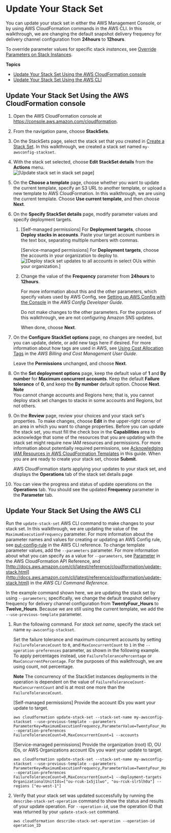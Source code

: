 # Update Your Stack Set<a name="stacksets-update"></a>

You can update your stack set in either the AWS Management Console, or by using AWS CloudFormation commands in the AWS CLI\. In this walkthrough, we are changing the default snapshot delivery frequency for delivery channel configuration from **24hours** to **12hours**\.

To override parameter values for specific stack *instances*, see [Override Parameters on Stack Instances](stackinstances-override.md)\.

**Topics**
+ [Update Your Stack Set Using the AWS CloudFormation console](#stacksets-update-console)
+ [Update Your Stack Set Using the AWS CLI](#stacksets-update-cli)

## Update Your Stack Set Using the AWS CloudFormation console<a name="stacksets-update-console"></a>

1. Open the AWS CloudFormation console at [https://console\.aws\.amazon\.com/cloudformation](https://console.aws.amazon.com/cloudformation/)\.

1. From the navigation pane, choose **StackSets**\.

1. On the StackSets page, select the stack set that you created in [Create a Stack Set](stacksets-getting-started-create.md)\. In this walkthrough, we created a stack set named `my-awsconfig-stackset`\.

1. With the stack set selected, choose **Edit StackSet details** from the **Actions** menu\.  
![\[Update stack set in stack set page\]](http://docs.aws.amazon.com/AWSCloudFormation/latest/UserGuide/images/console-stacksets-action-edit-stackset.png)

1. On the **Choose a template** page, choose whether you want to update the current template, specify an S3 URL to another template, or upload a new template to AWS CloudFormation\. In this walkthrough, we are using the current template\. Choose **Use current template**, and then choose **Next**\.

1. On the **Specify StackSet details** page, modify parameter values and specify deployment targets\.

   1. \[Self\-managed permissions\] For **Deployment targets**, choose **Deploy stacks in accounts**\. Paste your target account numbers in the text box, separating multiple numbers with commas\. 

      \[Service\-managed permissions\] For **Deployment targets**, choose the accounts in your organization to deploy to\.   
![\[Deploy stack set updates to all accounts in select OUs within your organization.\]](http://docs.aws.amazon.com/AWSCloudFormation/latest/UserGuide/images/console-stackset-update-deployment-targets.png)

   1. Change the value of the **Frequency** parameter from **24hours** to **12hours**\.

      For more information about this and the other parameters, which specify values used by AWS Config, see [Setting up AWS Config with the Console](http://docs.aws.amazon.com/config/latest/developerguide/gs-console.html) in the *AWS Config Developer Guide*\.

      Do not make changes to the other parameters\. For the purposes of this walkthrough, we are not configuring Amazon SNS updates\.

      When done, choose **Next**\.

1. On the **Configure StackSet options** page, no changes are needed, but you can update, delete, or add new tags here if desired\. For more information about how tags are used in AWS, see [Using Cost Allocation Tags](http://docs.aws.amazon.com/awsaccountbilling/latest/aboutv2/cost-alloc-tags.html) in the *AWS Billing and Cost Management User Guide*\. 

   Leave the **Permissions** unchanged, and choose **Next**\.

1. On the **Set deployment options** page, keep the default value of **1** and **By number** for **Maximum concurrent accounts**\. Keep the default **Failure tolerance** of **0**, and keep the **By number** default option\. Choose **Next**\.
**Note**  
You cannot change accounts and Regions here; that is, you cannot deploy stack set changes to stacks in some accounts and Regions, but not others\.

1. On the **Review** page, review your choices and your stack set's properties\. To make changes, choose **Edit** in the upper\-right corner of an area in which you want to change properties\. Before you can update the stack set, you must fill the check box in the **Capabilities** area to acknowledge that some of the resources that you are updating with the stack set might require new IAM resources and permissions\. For more information about potentially required permissions, see [Acknowledging IAM Resources in AWS CloudFormation Templates](http://docs.aws.amazon.com/AWSCloudFormation/latest/UserGuide/using-iam-template.html#using-iam-capabilities) in this guide\. When you are are ready to create your stack set, choose **Submit**\.

   AWS CloudFormation starts applying your updates to your stack set, and displays the **Operations** tab of the stack set details page 

1. You can view the progress and status of update operations on the **Operations** tab\. You should see the updated **Frequency** parameter in the **Parameter** tab\.

## Update Your Stack Set Using the AWS CLI<a name="stacksets-update-cli"></a>

Run the `update-stack-set` AWS CLI command to make changes to your stack set\. In this walkthrough, we are updating the value of the `MaximumExecutionFrequency` parameter\. For more information about the parameter names and values for creating or updating an AWS Config rule, see [put\-config\-rule](http://docs.aws.amazon.com/cli/latest/reference/configservice/put-config-rule.html) in the AWS CLI reference\. To change template parameter values, add the `--parameters` parameter\. For more information about what you can specify as a value for `--parameters`, see [Parameter](http://docs.aws.amazon.com/AWSCloudFormation/latest/APIReference/API_Parameter.html) in the AWS CloudFormation API Reference, and [http://docs.aws.amazon.com/cli/latest/reference/cloudformation/update-stack.html](http://docs.aws.amazon.com/cli/latest/reference/cloudformation/update-stack.html) in the *AWS CLI Command Reference*\.

In the example command shown here, we are updating the stack set by using `--parameters`; specifically, we change the default snapshot delivery frequency for delivery channel configuration from **TwentyFour\_Hours** to **Twelve\_Hours**\. Because we are still using the current template, we add the `--use-previous-template` parameter\.

1. Run the following command\. For *stack set name*, specify the stack set name `my-awsconfig-stackset`\.

   Set the failure tolerance and maximum concurrent accounts by setting `FailureToleranceCount` to `0`, and `MaxConcurrentCount` to `1` in the `--operation-preferences` parameter, as shown in the following example\. To apply percentages instead, use `FailureTolerancePercentage` or `MaxConcurrentPercentage`\. For the purposes of this walkthrough, we are using count, not percentage\.

   **Note**
   The concurrency of the StackSet instances deployments in the operation is dependent on the value of `FailureToleranceCount-MaxConcurrentCount` and is at most one more than the `FailureToleranceCount`.


   \[Self\-managed permissions\] Provide the account IDs you want your update to target\.

   ```
   aws cloudformation update-stack-set --stack-set-name my-awsconfig-stackset --use-previous-template --parameters ParameterKey=MaximumExecutionFrequency,ParameterValue=TwentyFour_Hours\\,Twelve_Hours --operation-preferences FailureToleranceCount=0,MaxConcurrentCount=1 --accounts 
   ```

   \[Service\-managed permissions\] Provide the organization \(root\) ID, OU IDs, or AWS Organizations account IDs you want your update to target\.

   ```
   aws cloudformation update-stack-set --stack-set-name my-awsconfig-stackset --use-previous-template --parameters ParameterKey=MaximumExecutionFrequency,ParameterValue=TwentyFour_Hours\\,Twelve_Hours --operation-preferences FailureToleranceCount=0,MaxConcurrentCount=1 --deployment-targets OrganizationalUnitIds=["ou-rcuk-1x5j1lwo", "ou-rcuk-slr5lh0a"] --regions ["eu-west-1"] 
   ```

1. Verify that your stack set was updated successfully by running the `describe-stack-set-operation` command to show the status and results of your update operation\. For `--operation-id`, use the operation ID that was returned by your `update-stack-set` command\.

   ```
   aws cloudformation describe-stack-set-operation --operation-id operation_ID
   ```
